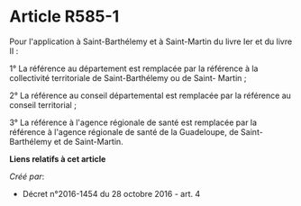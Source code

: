 # Article R585-1

Pour l'application à Saint-Barthélemy et à Saint-Martin du livre Ier et du livre II : 

1° La référence au département est remplacée par la référence à la collectivité territoriale de Saint-Barthélemy ou de Saint-
Martin ; 

2° La référence au conseil départemental est remplacée par la référence au conseil territorial ; 

3° La référence à l'agence régionale de santé est remplacée par la référence à l'agence régionale de santé de la Guadeloupe,
de Saint-Barthélemy et de Saint-Martin.

**Liens relatifs à cet article**

_Créé par_:

  - Décret n°2016-1454 du 28 octobre 2016 - art. 4
